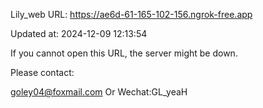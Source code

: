 Lily_web URL: https://ae6d-61-165-102-156.ngrok-free.app

Updated at: 2024-12-09 12:13:54

If you cannot open this URL, the server might be down.

Please contact: 

goley04@foxmail.com Or Wechat:GL_yeaH